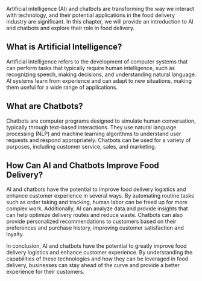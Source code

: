
Artificial intelligence (AI) and chatbots are transforming the way we interact with technology, and their potential applications in the food delivery industry are significant. In this chapter, we will provide an introduction to AI and chatbots and explore their role in food delivery.

What is Artificial Intelligence?
--------------------------------

Artificial intelligence refers to the development of computer systems that can perform tasks that typically require human intelligence, such as recognizing speech, making decisions, and understanding natural language. AI systems learn from experience and can adapt to new situations, making them useful for a wide range of applications.

What are Chatbots?
------------------

Chatbots are computer programs designed to simulate human conversation, typically through text-based interactions. They use natural language processing (NLP) and machine learning algorithms to understand user requests and respond appropriately. Chatbots can be used for a variety of purposes, including customer service, sales, and marketing.

How Can AI and Chatbots Improve Food Delivery?
----------------------------------------------

AI and chatbots have the potential to improve food delivery logistics and enhance customer experience in several ways. By automating routine tasks such as order taking and tracking, human labor can be freed up for more complex work. Additionally, AI can analyze data and provide insights that can help optimize delivery routes and reduce waste. Chatbots can also provide personalized recommendations to customers based on their preferences and purchase history, improving customer satisfaction and loyalty.

In conclusion, AI and chatbots have the potential to greatly improve food delivery logistics and enhance customer experience. By understanding the capabilities of these technologies and how they can be leveraged in food delivery, businesses can stay ahead of the curve and provide a better experience for their customers.
